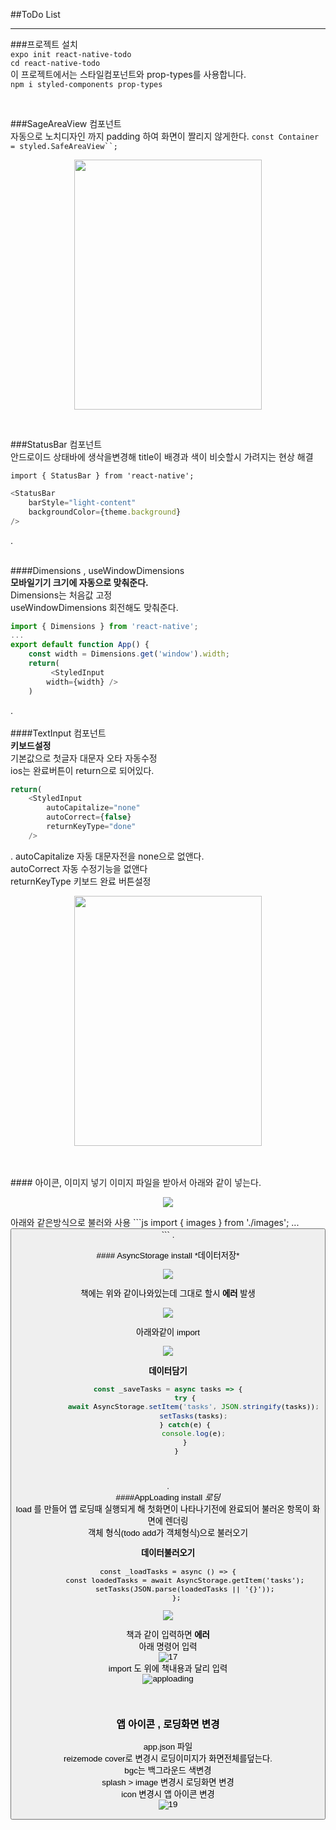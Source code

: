 ##ToDo List
___



###프로젝트 설치  
`expo init react-native-todo`  
`cd react-native-todo`  
이 프로젝트에서는 스타일컴포넌트와 prop-types를 사용합니다.  
`npm i styled-components prop-types`  
      
</br>  

###SageAreaView 컴포넌트  
자동으로 노치디자인 까지 padding 하여 화면이 짤리지 않게한다.
`const Container = styled.SafeAreaView``;`  
<p align="center"><img src="https://user-images.githubusercontent.com/75245755/113812486-24f16880-97a9-11eb-8d89-839a3511869e.PNG" width="300" height="400"></p> 
</br>  

###StatusBar 컴포넌트  
안드로이드 상태바에 생삭을변경해 title이 배경과 색이 비슷할시 가려지는 현상 해결  

`import { StatusBar } from 'react-native';`  

``` js
<StatusBar
    barStyle="light-content"
    backgroundColor={theme.background}
/>
```  
.
</br>
</br>  


####Dimensions , useWindowDimensions  
**모바일기기 크기에 자동으로 맞춰준다.**  
Dimensions는 처음값 고정   
useWindowDimensions 회전해도 맞춰준다.  
```js
import { Dimensions } from 'react-native';
...
export default function App() {
    const width = Dimensions.get('window').width;
    return(
         <StyledInput 
        width={width} />
    )
```   
.
</br>
</br>
####TextInput 컴포넌트   
**키보드설정**  
기본값으로 첫글자 대문자 오타 자동수정  
ios는 완료버튼이 return으로 되어있다.  
```js
return(
    <StyledInput
        autoCapitalize="none"
        autoCorrect={false}
        returnKeyType="done"
    />
```  
.
autoCapitalize 자동 대문자전을 none으로 없앤다.  
autoCorrect 자동 수정기능을 없앤다  
returnKeyType 키보드 완료 버튼설정  
<p align="center"><img src="https://user-images.githubusercontent.com/75245755/113812061-5d447700-97a8-11eb-8dfb-9c4904ec8cf1.PNG" width="300" height="400"></p>    
</br>
</br>
#### 아이콘, 이미지 넣기  
이미지 파일을 받아서 아래와 같이 넣는다.  
<p align="center"><img src="https://user-images.githubusercontent.com/75245755/113812752-96311b80-97a9-11eb-83ef-33d2df63efdd.PNG"></p>  
아래와 같은방식으로 불러와 사용  
```js
import { images } from './images';
...
<button type= {images.uncompled}/>
``` 
.
</br>
</br>
#### AsyncStorage  install *데이터저장* 
<p align="center"><img src="https://user-images.githubusercontent.com/75245755/113814665-f2e20580-97ac-11eb-85eb-243cd7578b07.PNG"></p>  

책에는 위와 같이나와있는데 그대로 할시 **에러** 발생  
<p align="center"><img src="https://user-images.githubusercontent.com/75245755/113813321-a72e5c80-97aa-11eb-8f90-514c953b3d2e.PNG" ></p>  
아래와같이 import  
<p align="center"><img src="https://user-images.githubusercontent.com/75245755/113813444-df359f80-97aa-11eb-9895-0e1e0451c341.PNG" ></p>  

**데이터담기**
```js
const _saveTasks = async tasks => {
        try {
            await AsyncStorage.setItem('tasks', JSON.stringify(tasks));
            setTasks(tasks);
        } catch(e) {
            console.log(e);
        }
    }
```  
</br>

.  
####AppLoading install *로딩*   
load 를 만들어  앱 로딩때 실행되게 해 첫화면이 나타나기전에 완료되어 불러온 항목이 화면에 렌더링  
객체 형식(todo add가 객체형식)으로 불러오기  

**데이터불러오기**  
```
const _loadTasks = async () => {
        const loadedTasks = await AsyncStorage.getItem('tasks');
        setTasks(JSON.parse(loadedTasks || '{}'));
    };
```  
<p align="center"><img src="https://user-images.githubusercontent.com/75245755/113815152-ad720800-97ad-11eb-8fdd-a0656ba56612.PNG"></p>  

책과 같이 입력하면 **에러**  
아래 명령어 입력  
![17](https://user-images.githubusercontent.com/75245755/113816085-3b9abe00-97af-11eb-930f-e7962b40e322.PNG)  
import 도 위에 책내용과 달리 입력  
![apploading](https://user-images.githubusercontent.com/75245755/113816546-f4f99380-97af-11eb-8e9f-4357d2da1895.PNG)  
</br>
</br>
### 앱 아이콘 , 로딩화면 변경  
app.json 파일  
reizemode cover로 변경시 로딩이미지가 화면전체를덮는다.  
bgc는 백그라운드 색변경  
splash > image 변경시 로딩화면 변경  
icon 변경시 앱 아이콘 변경  
![19](https://user-images.githubusercontent.com/75245755/113816772-3c801f80-97b0-11eb-92f1-694e6bc58b1b.PNG)  


